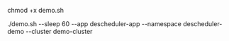 
chmod +x demo.sh



./demo.sh --sleep 60 --app descheduler-app --namespace descheduler-demo --cluster demo-cluster
